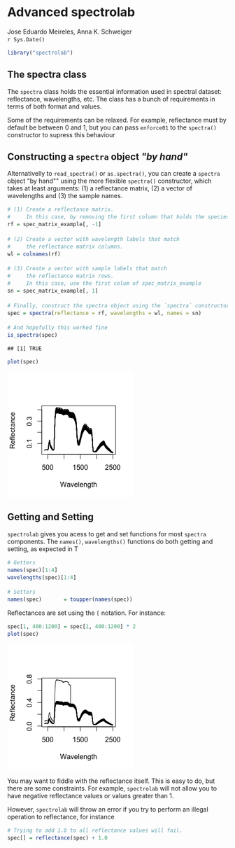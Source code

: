 # Advanced spectrolab
Jose Eduardo Meireles, Anna K. Schweiger  
`r Sys.Date()`  


```r
library("spectrolab")
```

## The spectra class

The `spectra` class holds the essential information used in spectral dataset: reflectance, wavelengths, etc. The class has a bunch of requirements in terms of both format and values. 

Some of the requirements can be relaxed. For example, reflectance must by default be between 0 and 1, but you can pass `enforce01` to the `spectra()` constructor to supress this behaviour


## Constructing a `spectra` object _"by hand"_

Alternativelly to `read_spectra()` or `as.spectra()`, you can create a `spectra` object "by hand"" using the more flexible `spectra()` constructor, which takes at least arguments: (1) a reflectance matrix, (2) a vector of wavelengths and (3) the sample names.


```r
# (1) Create a reflectance matrix.
#     In this case, by removing the first column that holds the species name
rf = spec_matrix_example[, -1]

# (2) Create a vector with wavelength labels that match
#     the reflectance matrix columns.
wl = colnames(rf)

# (3) Create a vector with sample labels that match
#     the reflectance matrix rows.
#     In this case, use the first colum of spec_matrix_example
sn = spec_matrix_example[, 1] 

# Finally, construct the spectra object using the `spectra` constructor
spec = spectra(reflectance = rf, wavelengths = wl, names = sn)

# And hopefully this worked fine
is_spectra(spec)
```

```
## [1] TRUE
```

```r
plot(spec)
```

![](advanced_spectrolab_files/figure-html/unnamed-chunk-2-1.png)<!-- -->

## Getting and Setting

`spectrolab` gives you acess to get and set functions for most `spectra` components. The `names()`, `wavelengths()` functions do both getting and setting, as expected in T


```r
# Getters
names(spec)[1:4]
wavelengths(spec)[1:4]

# Setters
names(spec)       = toupper(names(spec))
```

Reflectances are set using the `[` notation. For instance:


```r
spec[1, 400:1200] = spec[1, 400:1200] * 2
plot(spec)
```

![](advanced_spectrolab_files/figure-html/unnamed-chunk-4-1.png)<!-- -->

You may want to fiddle with the reflectance itself. This is easy to do, but there are some constraints. For example, `spectrolab` will not allow you to have negative reflectance values or values greater than 1.

However, `spectrolab` will throw an error if you try to perform an illegal operation to reflectance, for instance 


```r
# Trying to add 1.0 to all reflectance values will fail.
spec[] = reflectance(spec) + 1.0
```
